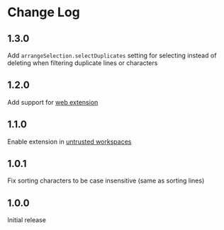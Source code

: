 # Change Log

## 1.3.0
Add `arrangeSelection.selectDuplicates` setting for selecting instead of deleting when filtering duplicate lines or characters 

## 1.2.0
Add support for [web extension](https://code.visualstudio.com/docs/editor/vscode-web)

## 1.1.0
Enable extension in [untrusted workspaces](https://code.visualstudio.com/docs/editor/workspace-trust)

## 1.0.1
Fix sorting characters to be case insensitive (same as sorting lines)

## 1.0.0
Initial release